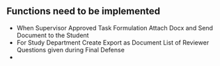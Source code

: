## Functions need to be implemented

- When Supervisor Approved Task Formulation Attach Docx and Send Document to the Student
- For Study Department Create Export as Document List of Reviewer Questions given during Final Defense
- 